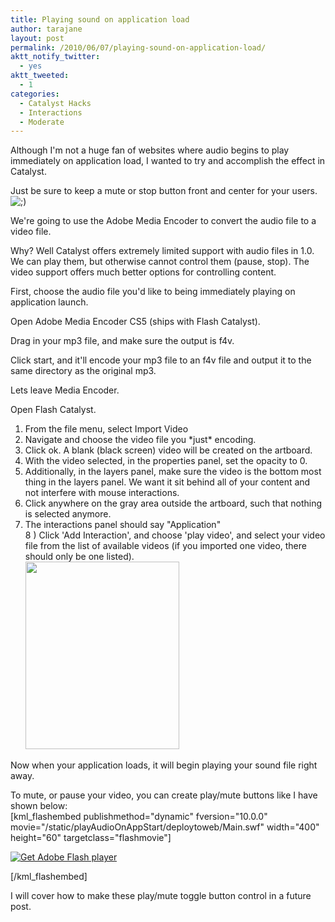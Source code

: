 ```yaml
---
title: Playing sound on application load
author: tarajane
layout: post
permalink: /2010/06/07/playing-sound-on-application-load/
aktt_notify_twitter:
  - yes
aktt_tweeted:
  - 1
categories:
  - Catalyst Hacks
  - Interactions
  - Moderate
---
```

Although I'm not a huge fan of websites where audio begins to play immediately on application load, I wanted to try and accomplish the effect in Catalyst.

Just be sure to keep a mute or stop button front and center for your users. <img src='http://localhost:8888/flashcats_wp/wp-includes/images/smilies/icon_wink.gif' alt=';)' class='wp-smiley' /> 

We're going to use the Adobe Media Encoder to convert the audio file to a video file.

Why? Well Catalyst offers extremely limited support with audio files in 1.0. We can play them, but otherwise cannot control them (pause, stop). The video support offers much better options for controlling content.

First, choose the audio file you'd like to being immediately playing on application launch.  
<!--more-->

Open Adobe Media Encoder CS5 (ships with Flash Catalyst).

Drag in your mp3 file, and make sure the output is f4v.

Click start, and it'll encode your mp3 file to an f4v file and output it to the same directory as the original mp3.

Lets leave Media Encoder.

Open Flash Catalyst.

1) From the file menu, select Import Video  
2) Navigate and choose the video file you \*just\* encoding.  
3) Click ok. A blank (black screen) video will be created on the artboard.  
4) With the video selected, in the properties panel, set the opacity to 0.  
5) Additionally, in the layers panel, make sure the video is the bottom most thing in the layers panel. We want it sit behind all of your content and not interfere with mouse interactions.  
6) Click anywhere on the gray area outside the artboard, such that nothing is selected anymore.  
7) The interactions panel should say "Application"  
8 ) Click 'Add Interaction', and choose 'play video', and select your video file from the list of available videos (if you imported one video, there should only be one listed).  
<a href="http://flashcats.net/wp-content/uploads/2010/06/appStartInteraction.png" rel="lightbox[124]"><img src="http://flashcats.net/wp-content/uploads/2010/06/appStartInteraction-246x300.png" alt="" title="appStartInteraction" width="246" height="300" class="aligncenter size-medium wp-image-126" /></a>

Now when your application loads, it will begin playing your sound file right away.

To mute, or pause your video, you can create play/mute buttons like I have shown below:  
[kml_flashembed publishmethod="dynamic" fversion="10.0.0" movie="/static/playAudioOnAppStart/deploytoweb/Main.swf" width="400" height="60" targetclass="flashmovie"]

[![Get Adobe Flash player][1]][2]

[/kml_flashembed]

I will cover how to make these play/mute toggle button control in a future post.

 [1]: http://www.adobe.com/images/shared/download_buttons/get_flash_player.gif
 [2]: http://adobe.com/go/getflashplayer